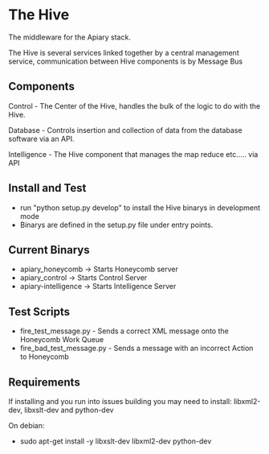 The Hive
========

The middleware for the Apiary stack. 

The Hive is several services linked together by a central management service, communication between Hive components is by Message Bus

Components
----------

Control - The Center of the Hive, handles the bulk of the logic to do with the Hive.

Database - Controls insertion and collection of data from the database software via an API.

Intelligence - The Hive component that manages the map reduce etc..... via API


Install and Test
----------------

* run "python setup.py develop" to install the Hive binarys in development mode 
* Binarys are defined in the setup.py file under entry points.

Current Binarys
---------------

* apiary_honeycomb -> Starts Honeycomb server
* apiary_control -> Starts Control Server
* apiary-intelligence -> Starts Intelligence Server

Test Scripts
------------

* fire\_test\_message.py - Sends a correct XML message onto the Honeycomb Work Queue
* fire\_bad\_test\_message.py - Sends a message with an incorrect Action to Honeycomb 

Requirements
------------

If installing and you run into issues building you may need to install: libxml2-dev, libxslt-dev and python-dev 

On debian: 
* sudo apt-get install -y libxslt-dev libxml2-dev python-dev 
  
